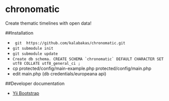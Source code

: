 chronomatic
===========

Create thematic timelines with open data!

##Installation
* ``` git  https://github.com/kalabakas/chronomatic.git```
* ``` git submodule init ```
* ``` git submodule update ```
* ``` Create db schema. CREATE SCHEMA `chronomatic` DEFAULT CHARACTER SET utf8 COLLATE utf8_general_ci ; ```
* cp protected/config/main-example.php protected/config/main.php
* edit main.php (db credentials/europeana api)

##Developer documentation

* [Yii Bootstrap](http://www.cniska.net/yii-bootstrap/index.html)

